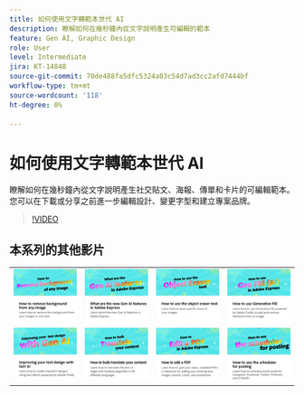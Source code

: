 ```yaml
---
title: 如何使用文字轉範本世代 AI
description: 瞭解如何在幾秒鐘內從文字說明產生可編輯的範本
feature: Gen AI, Graphic Design
role: User
level: Intermediate
jira: KT-14848
source-git-commit: 70de488fa5dfc5324a03c54d7ad3cc2afd7444bf
workflow-type: tm+mt
source-wordcount: '118'
ht-degree: 0%

---
```


# 如何使用文字轉範本世代 AI

瞭解如何在幾秒鐘內從文字說明產生社交貼文、海報、傳單和卡片的可編輯範本。 您可以在下載或分享之前進一步編輯設計、變更字型和建立專案品牌。

>[!VIDEO](https://video.tv.adobe.com/v/3427022?quality=12&learn=on&hidetitle=true)

## 本系列的其他影片

<table style="table-layout:fixed">
<tr>
   <td>
         <a href="remove-background.md">
            <img alt="如何從任何影像中移除背景" src="assets/background.png" />
         </a>
   </td>
   <td>
         <a href="intro-gen-ai.md">
            <img alt="Adobe Express 有哪些新的 AI 世代功能" src="assets/intro-gen-ai.png" />
         </a>
   </td>
   <td>
         <a href="object-eraser.md">
            <img alt="如何使用物件橡皮擦工具" src="assets/object-eraser.png" />
         </a>
   </td>
   <td>
         <a href="generative-fill.md">
            <img alt="如何使用生成填色" src="assets/gen-fill.png" />
         </a>
   </td>      
</tr>
<tr>
   <td>
      <a href="gen-text.md">
         <img alt="使用 Gen AI 改善您的文字設計" src="assets/text-design.png" />
      </a>
   </td>
   <td>
      <a href="bulk-translate.md">
         <img alt="如何大量翻譯您的內容" src="assets/bulk-translate.png" />
      </a>
   </td>
   <td>
      <a href="edit-a-pdf.md">
         <img alt="如何編輯 PDF" src="assets/edit-pdf.png" />
      </a>
   </td>
   <td>
      <a href="schedule.md">
         <img alt="如何使用排程器張貼" src="assets/schedule.png" />
      </a>
   </td>
</tr>
</table>
